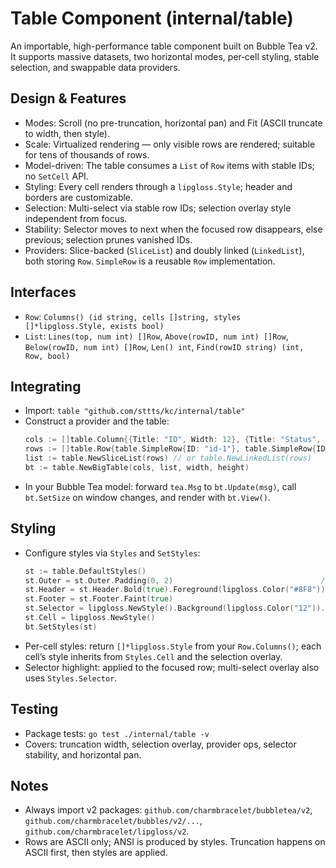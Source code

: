 # Table Component (internal/table)

An importable, high-performance table component built on Bubble Tea v2. It supports massive datasets, two horizontal modes, per‑cell styling, stable selection, and swappable data providers.

## Design & Features
- Modes: Scroll (no pre-truncation, horizontal pan) and Fit (ASCII truncate to width, then style).
- Scale: Virtualized rendering — only visible rows are rendered; suitable for tens of thousands of rows.
- Model-driven: The table consumes a `List` of `Row` items with stable IDs; no `SetCell` API.
- Styling: Every cell renders through a `lipgloss.Style`; header and borders are customizable.
- Selection: Multi-select via stable row IDs; selection overlay style independent from focus.
- Stability: Selector moves to next when the focused row disappears, else previous; selection prunes vanished IDs.
- Providers: Slice-backed (`SliceList`) and doubly linked (`LinkedList`), both storing `Row`. `SimpleRow` is a reusable `Row` implementation.

## Interfaces
- `Row`: `Columns() (id string, cells []string, styles []*lipgloss.Style, exists bool)`
- `List`: `Lines(top, num int) []Row`, `Above(rowID, num int) []Row`, `Below(rowID, num int) []Row`, `Len() int`, `Find(rowID string) (int, Row, bool)`

## Integrating
- Import: `table "github.com/sttts/kc/internal/table"`
- Construct a provider and the table:
  ```go
  cols := []table.Column{{Title: "ID", Width: 12}, {Title: "Status", Width: 8}}
  rows := []table.Row{table.SimpleRow{ID: "id-1"}, table.SimpleRow{ID: "id-2"}}
  list := table.NewSliceList(rows) // or table.NewLinkedList(rows)
  bt := table.NewBigTable(cols, list, width, height)
  ```
- In your Bubble Tea model: forward `tea.Msg` to `bt.Update(msg)`, call `bt.SetSize` on window changes, and render with `bt.View()`.

## Styling
- Configure styles via `Styles` and `SetStyles`:
  ```go
  st := table.DefaultStyles()
  st.Outer = st.Outer.Padding(0, 2)                                 // outer frame
  st.Header = st.Header.Bold(true).Foreground(lipgloss.Color("#8F8")) // top header + column headers
  st.Footer = st.Footer.Faint(true)                                  // bottom footer line
  st.Selector = lipgloss.NewStyle().Background(lipgloss.Color("12")).Foreground(lipgloss.Color("0"))
  st.Cell = lipgloss.NewStyle()                                      // base cell style (inherited)
  bt.SetStyles(st)
  ```
- Per-cell styles: return `[]*lipgloss.Style` from your `Row.Columns()`; each cell’s style inherits from `Styles.Cell` and the selection overlay.
- Selector highlight: applied to the focused row; multi-select overlay also uses `Styles.Selector`.

## Testing
- Package tests: `go test ./internal/table -v`
- Covers: truncation width, selection overlay, provider ops, selector stability, and horizontal pan.

## Notes
- Always import v2 packages: `github.com/charmbracelet/bubbletea/v2`, `github.com/charmbracelet/bubbles/v2/...`, `github.com/charmbracelet/lipgloss/v2`.
- Rows are ASCII only; ANSI is produced by styles. Truncation happens on ASCII first, then styles are applied.

